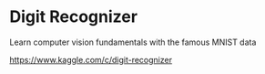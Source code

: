 # Digit Recognizer

Learn computer vision fundamentals with the famous MNIST data

https://www.kaggle.com/c/digit-recognizer